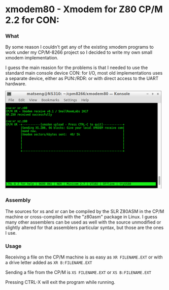 # xmodem80 - Xmodem for Z80 CP/M 2.2 for CON:

### What

By some reason I couldn't get any of the existing xmodem programs to work
under my CP/M-8266 project so I decided to write my own small xmodem 
implementation.

I guess the main reasion for the problems is that I needed to use the
standard main console device CON: for I/O, most old implementations uses a 
separate device, either as PUN:/RDR: or with direct access to the UART hardware.

![Screenshot](/Pic/screenshot.png?raw=true "Screenshot of xr downloading its source")

### Assembly

The sources for xs and xr can be compiled by the SLR Z80ASM in the CP/M machine or 
cross-compiled with the "z80asm" package in Linux. I guess many other assemblers can 
be used as well with the source unmodified or slightly altered for that assemblers 
particular syntax, but those are the ones I use.

### Usage

Receiving a file on the CP/M machine is as easy as `XR FILENAME.EXT` or with a drive letter added as `XR B:FILENAME.EXT`

Sending a file from the CP/M is `XS FILENAME.EXT` or `XS B:FILENAME.EXT`

Pressing CTRL-X will exit the program while running.
